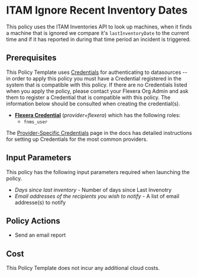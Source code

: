 # ITAM Ignore Recent Inventory Dates

This policy uses the ITAM Inventories API to look up machines, when it finds a machine that is ignored we compare it's `lastInventoryDate` to the current time and
if it has reported in during that time period an incident is triggered.

## Prerequisites
This Policy Template uses [Credentials](https://docs.flexera.com/flexera/EN/Automation/ManagingCredentialsExternal.htm) for authenticating to datasources -- in order to apply this policy you must have a Credential registered in the system that is compatible with this policy. If there are no Credentials listed when you apply the policy, please contact your Flexera Org Admin and ask them to register a Credential that is compatible with this policy. The information below should be consulted when creating the credential(s).

- [**Flexera Credential**](https://docs.flexera.com/flexera/EN/Automation/ProviderCredentials.htm#Flexera) (*provider=flexera*) which has the following roles:
  - `fnms_user`

The [Provider-Specific Credentials](https://docs.flexera.com/flexera/EN/Automation/ProviderCredentials.htm) page in the docs has detailed instructions for setting up Credentials for the most common providers.

## Input Parameters

This policy has the following input parameters required when launching the policy.

- *Days since last inventory* - Number of days since Last Invenotry
- *Email addresses of the recipients you wish to notify* - A list of email addresse(s) to notify

## Policy Actions

- Send an email report

## Cost

This Policy Template does not incur any additional cloud costs.
